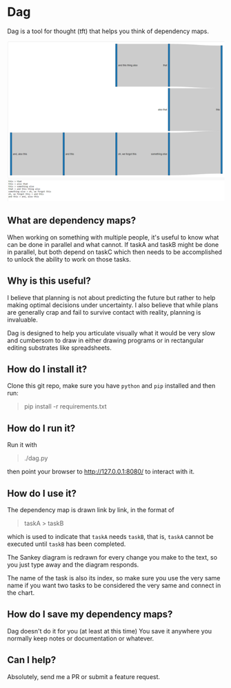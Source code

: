 # Dag

Dag is a tool for thought (tft) that helps you think of dependency maps.

![Dag Screenshot](https://github.com/stefanom/dag/blob/main/images/dag.png?raw=true)

## What are dependency maps?

When working on something with multiple people, it's useful to know what can be
done in parallel and what cannot. If taskA and taskB might be done in parallel, but
both depend on taskC which then needs to be accomplished to unlock the ability
to work on those tasks.

## Why is this useful?

I believe that planning is not about predicting the future but rather to help making optimal decisions under uncertainty. I also believe that while plans are generally
crap and fail to survive contact with reality,  planning is invaluable.

Dag is designed to help you articulate visually what it would be very slow and
cumbersom to draw in either drawing programs or in rectangular editing substrates
like spreadsheets.

## How do I install it?

Clone this git repo, make sure you have `python` and `pip` installed and then run:

> pip install -r requirements.txt

## How do I run it?

Run it with

> ./dag.py

then point your browser to http://127.0.0.1:8080/ to interact with it.

## How do I use it?

The dependency map is drawn link by link, in the format of

> taskA > taskB

which is used to indicate that `taskA` needs `taskB`, that is, `taskA` cannot be
executed until `taskB` has been completed.

The Sankey diagram is redrawn for every change you make to the text, so you just
type away and the diagram responds.

The name of the task is also its index, so make sure you use the very same name
if you want two tasks to be considered the very same and connect in the chart.

## How do I save my dependency maps?

Dag doesn't do it for you (at least at this time) You save it anywhere you normally keep notes or documentation or whatever.

## Can I help?

Absolutely, send me a PR or submit a feature request.
